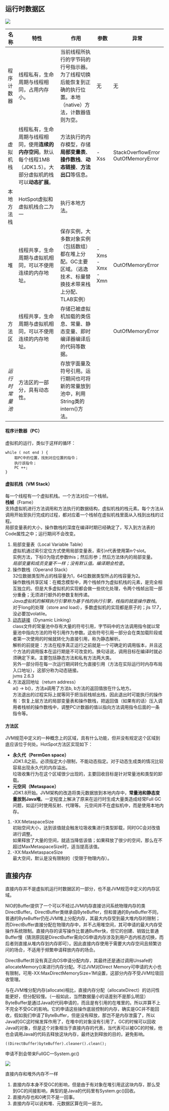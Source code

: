 ## 运行时数据区
![](img/JVM内存.png)

| 名称 | 特性 | 作用 | 参数 | 异常 |
|---|---|---|---|---|
| 程序计数器 | 线程私有，生命周期与线程相同，占用内存小。| 当前线程所执行的字节码的行号指示器。为了线程切换后能恢复到正确的执行位置。本地（native）方法，计数器值则为空。| 无 | 无 |
| 虚拟机栈 | 线程私有，生命周期与线程相同，使用**连续的内存空间**。默认每个线程1MB（JDK1.5）。大部分虚拟机的栈可以**动态扩展**。| 方法执行的内存模型，存储**局部变量表**、**操作数栈**、**动态链接**、**方法出口**等信息。| -Xss | StackOverflowError OutOfMemoryError |
| 本地方法栈 | HotSpot虚拟和虚拟机栈合二为一 | 执行本地方法。|  |  |
| 堆 | 线程共享，生命周期与虚拟机相同，可以不使用连续的内存地址。| 保存实例，大多数对象实例（包括数组）都在堆上分配。GC主要区域。（逃逸技术、标量替换技术带来栈上分配、TLAB实例）| -Xms -Xmx -Xmn | OutOfMemoryError |
| 方法区 | 线程共享，生命周期与虚拟机相同，可以不使用连续的内存地址。| 存储已被虚拟机加载的类信息、常量、静态变量、即时编译器编译后的代码等数据。|  | OutOfMemoryError |
| *运行时常量池* | 方法区的一部分，具有动态性。| 存放字面量及符号引用。运行期间也可将新的常量放到池中，利用String类的intern()方法。 |  |  |

#### 程序计数器（PC）
虚拟机的运行，类似于这样的循环：
```
while ( not end ) {
    取PC中的位置，找到对应位置的指令；
    执行该指令；
    PC ++;
}
```
#### 虚拟机栈（VM Stack）
每一个线程有一个虚拟机栈。一个方法对应一个栈帧。  
**栈帧**（Frame）  
支持虚拟机进行方法调用和方法执行的数据结构，虚拟机栈的栈元素。每个方法从调用开始至执行完成的过程，都对应着一个栈帧在虚拟机栈里面从入栈到出栈的过程。  
局部变量表的大小，操作数栈的深度在编译时期已经确定了，写入到方法表的Code属性之中；运行期间不会改变。
1. 局部变量表（Local Variable Table）  
虚拟机通过索引定位方式使用局部变量表，索引n代表使用第n个slot。  
实例方法，下标0为隐式参数this；然后形参；然后方法体内的局部变量。  
*局部变量和成员变量不一样；没有默认值。编译期会检查*。
2. 操作数栈（Operand Stack）  
32位数据类型所占的栈容量为1，64位数据类型所占的栈容量为2。  
操作数栈共享区域：在概念模型中，两个栈帧作为虚拟机栈的元素，是完全相互独立的。但是大多虚拟机的实现都会做一些优化处理，令两个栈帧出现一部分重叠；无须进行额外的参数复制传递。  
*Java虚拟机的解释执行引擎称为基于栈的执行引擎，栈指的就是操作数栈*。  
对于long的处理（store and load），多数虚拟机的实现都是原子的；jls 17.7，没必要加volatile。
3. [动态链接](https://blog.csdn.net/qq_41813060/article/details/88379473)（Dynamic Linking）  
class文件的常量池中存有大量的符号引用，字节码中的方法调用指令就以常量池中指向方法的符号引用作为参数。这些符号引用一部分会在类加载阶段或者第一次使用的时候就转化为直接引用，称为静态解析。  
解析的前提是：方法在程序真正运行之前就是一个可确定的调用版本，并且这个方法的调用版本在运行期是不可改变的。换句话说，调用目标在编译时就必须确定下来。主要包括静态方法和私有方法两大类。  
另外一部分将在每一次运行期间转化为直接引用（方法在实际运行时内存布局入口地址），这部分称为动态链接。  
jvms 2.6.3
4. 方法返回地址（return address）  
a() -> b()，方法a调用了方法b, b方法的返回值放在什么地方。  
方法退出的过程实际上就等同于把当前栈帧出栈，因此退出时可能执行的操作有：恢复上层方法的局部变量表和操作数栈，把返回值（如果有的话）压入调用者栈帧的操作数栈中，调整PC计数器的值以指向方法调用指令后面的一条指令等。
#### 方法区
JVM规范中定义的一种概念上的区域，具有什么功能，但并没有规定这个区域到底应该位于何处。HotSpot方法区实现如下：
- **永久代（PermGen space）**  
JDK1.8之前。必须指定大小限制，不能动态指定。对于动态生成类的情况比较容易出现永久代的内存溢出。  
垃圾收集行为在这个区域很少出现的，主要回收目标是针对常量池和类型的卸载。
- **元空间（Metaspace）**  
JDK1.8开始。JVM架构的改造将类元数据放到本地内存中，**常量池和静态变量放到Java堆**。一定程度上解决了原来在运行时生成大量类造成经常Full GC问题，如运行时使用反射、代理等。
元空间并不在虚拟机中，而是使用本地内存。
1. -XX:MetaspaceSize  
初始空间大小，达到该值就会触发垃圾收集进行类型卸载，同时GC会对改值进行调整。  
如果释放了大量的空间，就适当降低该值；如果释放了很少的空间，那么在不超过MaxMetaspaceSize时，适当提高该值。
2. -XX:MaxMetaspaceSize  
最大空间，默认是没有限制的（受限于物理内存）。

## 直接内存
直接内存并不是虚拟机运行时数据区的一部分，也不是JVM规范中定义的内存区域。

NIO的Buffer提供了一个可以不经过JVM内存直接访问系统物理内存的类DirectBuffer。DirectBuffer类继承自ByteBuffer，但和普通的ByteBuffer不同，普通的ByteBuffer仍在JVM堆上分配内存，其最大内存受到最大堆内存的限制；而DirectBuffer直接分配在物理内存中，并不占用堆空间，其可申请的最大内存受操作系统限制。直接内存的读写操作比普通Buffer快，但它的创建、销毁比普通Buffer慢（猜测原因是DirectBuffer需向OS申请内存涉及到用户态内核态切换，而后者则直接从堆内存划内存即可）。因此直接内存使用于需要大内存空间且频繁访问的场合，不适用于频繁申请释放内存的场合。

DirectBuffer并没有真正向OS申请分配内存，其最终还是通过调用Unsafe的allocateMemory()来进行内存分配。不过JVM对Direct Memory可申请的大小也有限制，可用-XX:MaxDirectMemorySize=1M设置，这部分内存不受JVM垃圾回收管理。

与在JVM堆分配内存(allocate)相比，直接内存分配（allocateDirect）的访问性能更好，但分配较慢。（一般如此，当然数据量小的话差别不是那么明显）  
ByteBuffer是通过Java的代码申请的，而且是有引用的在堆里的。所以并算不上不完全不受GC的影响。它的申请这些操作底层控制的内存，确实是GC并不能回收，假如我们申请了ByteBuffer，但是没有释放，那岂不是内存泄露了，所以Java的GC这时候发挥作用了，在堆中的对象没有引用了，GC的时候可以回收Java的对象，但是这个对象相当于直接内存的代表，当代表可以被GC的时候，他也会调用Java的代码去释放这块内存，最终达到释放的目的，避免影响。
```
((DirectBuffer)byteBuffer).cleaner().clean();
```
申请不到会带来FullGC—System.gc()

![](img/直接内存.png)

直接内存和堆外内存不一样
1. 直接内存本身不受GC的影响，但是由于有对象在堆引用这这块内存，那么受到GC的间接影响，典型的是Java的代码里有System.gc()回收。
2. 直接内存也和0拷贝不是一回事。
3. 直接内存可以说和堆、元数据区算在同一层次。
